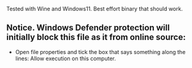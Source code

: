 Tested with Wine and Windows11.
Best effort binary that should work.

## Notice. Windows Defender protection will initially block this file as it from online source:
- Open file properties and tick the box that says something along the lines: Allow execution on this computer.
